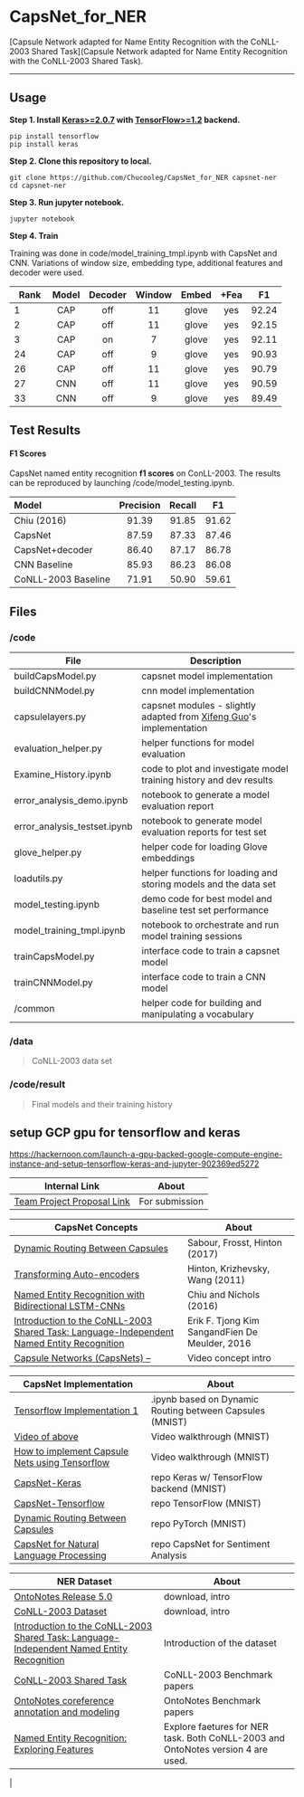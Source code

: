 # CapsNet_for_NER
[Capsule Network adapted for Name Entity Recognition with the CoNLL-2003 Shared Task](Capsule Network adapted for Name Entity Recognition with the CoNLL-2003 Shared Task).  
<hr>  

## Usage

**Step 1.
Install [Keras>=2.0.7](https://github.com/fchollet/keras) 
with [TensorFlow>=1.2](https://github.com/tensorflow/tensorflow) backend.**
```
pip install tensorflow
pip install keras
```

**Step 2. Clone this repository to local.**
```
git clone https://github.com/Chucooleg/CapsNet_for_NER capsnet-ner
cd capsnet-ner
```

**Step 3. Run jupyter notebook.**
```
jupyter notebook
```

**Step 4. Train** 

Training was done in code/model_training_tmpl.ipynb with CapsNet and CNN. Variations of window size, embedding type, additional features and decoder were used.

   Rank | Model | Decoder | Window | Embed |  +Fea  |  F1 
   :----|:-----:|:-------:|:------:|:-----:|:------:|:----:
   1    | CAP   |   off   |   11   | glove |   yes  | 92.24
   2    | CAP   |   off   |   11   | glove |   yes  | 92.15            
   3    | CAP   |   on    |   7    | glove |   yes  | 92.11
   24   | CAP   |   off   |   9    | glove |   yes  | 90.93
   26   | CAP   |   off   |   11   | glove |   yes  | 90.79
   27   | CNN   |   off   |   11   | glove |   yes  | 90.59
   33   | CNN   |   off   |   9    | glove |   yes  | 89.49         

## Test Results

#### F1 Scores

CapsNet named entity recognition **f1 scores** on ConLL-2003. The results can be reproduced by launching /code/model_testing.ipynb.   

   Model     |   Precision   |   Recall  |  F1 
   :---------|:------:|:---:|:----:
   Chiu (2016) |  91.39 | 91.85 | 91.62             
   CapsNet |  87.59 | 87.33 | 87.46
   CapsNet+decoder  |  86.40 | 87.17 | 86.78
   CNN Baseline |  85.93 | 86.23 | 86.08
   CoNLL-2003 Baseline  |  71.91 | 50.90| 59.61

## Files
### /code
|File|Description|
|--|--|
|buildCapsModel.py| capsnet model implementation|
|buildCNNModel.py| cnn model implementation|
|capsulelayers.py| capsnet modules - slightly adapted from [Xifeng Guo](https://github.com/XifengGuo/CapsNet-Keras)'s implementation|
|evaluation_helper.py| helper functions for model evaluation|
|Examine_History.ipynb| code to plot and investigate model training history and dev results|
|error_analysis_demo.ipynb| notebook to generate a model evaluation report |
|error_analysis_testset.ipynb| notebook to generate model evaluation reports for test set |
|glove_helper.py| helper code for loading Glove embeddings|
|loadutils.py| helper functions for loading and storing models and the data set|
|model_testing.ipynb| demo code for best model and baseline test set performance |
|model_training_tmpl.ipynb| notebook to orchestrate and run model training sessions |
|trainCapsModel.py| interface code to train a capsnet model|
|trainCNNModel.py| interface code to train a CNN model|
|/common | helper code for building and manipulating a vocabulary 

### /data
> CoNLL-2003 data set


### /code/result
> Final models and their training history

## setup GCP gpu for tensorflow and keras
https://hackernoon.com/launch-a-gpu-backed-google-compute-engine-instance-and-setup-tensorflow-keras-and-jupyter-902369ed5272

|Internal Link|About|
|--|--|
|[Team Project Proposal Link](https://docs.google.com/document/d/18QAYJCnR6R6I7ZAx1IiJ15jRZTj0gFlsQEk012ih-xU/edit?usp=sharing)|For submission|

|CapsNet Concepts|About|
|--|--|
|[Dynamic Routing Between Capsules](https://arxiv.org/pdf/1710.09829.pdf)|Sabour, Frosst, Hinton (2017)|
|[Transforming Auto-encoders](http://www.cs.toronto.edu/~fritz/absps/transauto6.pdf)|Hinton, Krizhevsky, Wang (2011)|
|[Named Entity Recognition with Bidirectional LSTM-CNNs](https://www.aclweb.org/anthology/Q16-1026)|Chiu and Nichols (2016)|
|[Introduction to the CoNLL-2003 Shared Task: Language-Independent Named Entity Recognition](http://www.aclweb.org/anthology/W03-0419)|Erik F. Tjong Kim SangandFien De Meulder, 2016|
|[Capsule Networks (CapsNets) – ](https://www.youtube.com/watch?v=pPN8d0E3900)|Video concept intro|

|CapsNet Implementation|About|
|--|--|
|[Tensorflow Implementation 1](https://github.com/ageron/handson-ml/blob/master/extra_capsnets.ipynb)|.ipynb based on Dynamic Routing between Capsules (MNIST)|
|[Video of above](https://www.youtube.com/watch?v=pPN8d0E3900&feature=youtu.be)|Video walkthrough (MNIST)|
|[How to implement Capsule Nets using Tensorflow](https://www.youtube.com/watch?v=2Kawrd5szHE)|Video walkthrough (MNIST)
|[CapsNet-Keras](https://github.com/XifengGuo/CapsNet-Keras)|repo Keras w/ TensorFlow backend (MNIST)
|[CapsNet-Tensorflow](https://github.com/naturomics/CapsNet-Tensorflow)|repo TensorFlow (MNIST)|
|[Dynamic Routing Between Capsules](https://github.com/gram-ai/capsule-networks)|repo PyTorch (MNIST)|
|[CapsNet for Natural Language Processing](https://gitlab.com/stefan-it/capsnet-nlp)|repo CapsNet for Sentiment Analysis|



|NER Dataset|About|
|--|--|
|[OntoNotes Release 5.0](https://catalog.ldc.upenn.edu/LDC2013T19)|download, intro|
|[CoNLL-2003 Dataset](https://www.clips.uantwerpen.be/conll2003/ner/)|download, intro|
|[Introduction to the CoNLL-2003 Shared Task: Language-Independent Named Entity Recognition](http://www.aclweb.org/anthology/W03-0419)|Introduction of the dataset|
|[CoNLL-2003 Shared Task](https://gist.github.com/JackNhat/0dc0b57b248df1b970a0d64475b31580)|CoNLL-2003 Benchmark papers|
|[OntoNotes coreference annotation and modeling](https://github.com/magizbox/underthesea/wiki/TASK-CONLL-2012)|OntoNotes Benchmark papers|
|[Named Entity Recognition: Exploring Features](http://www.oegai.at/konvens2012/proceedings/17_tkachenko12o/17_tkachenko12o.pdf)|Explore faetures for NER task. Both CoNLL-2003 and OntoNotes version 4 are used.|

| 


